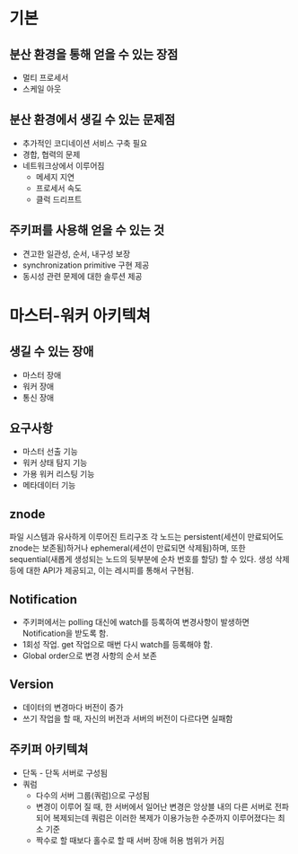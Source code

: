 # 기본

## 분산 환경을 통해 얻을 수 있는 장점
* 멀티 프로세서
* 스케일 아웃

## 분산 환경에서 생길 수 있는 문제점
* 추가적인 코디네이션 서비스 구축 필요
* 경합, 협력의 문제
* 네트워크상에서 이루어짐
	* 메세지 지연
	* 프로세서 속도
	* 클럭 드리프트

## 주키퍼를 사용해 얻을 수 있는 것
* 견고한 일관성, 순서, 내구성 보장
* synchronization primitive 구현 제공
* 동시성 관련 문제에 대한 솔루션 제공

# 마스터-워커 아키텍쳐

## 생길 수 있는 장애
* 마스터 장애
* 워커 장애
* 통신 장애

## 요구사항
* 마스터 선출 기능
* 워커 상태 탐지 기능
* 가용 워커 리스팅 기능
* 메타데이터 기능

## znode
파일 시스템과 유사하게 이루어진 트리구조
각 노드는 persistent(세션이 만료되어도 znode는 보존됨)하거나 ephemeral(세션이 만료되면 삭제됨)하며, 또한 sequential(새롭게 생성되는 노드의 뒷부분에 순차 번호를 할당) 할 수 있다.
생성 삭제 등에 대한 API가 제공되고, 이는 레시피를 통해서 구현됨.

## Notification
* 주키퍼에서는 polling 대신에 watch를 등록하여 변경사항이 발생하면 Notification을 받도록 함.
* 1회성 작업. get 작업으로 매번 다시 watch를 등록해야 함.
* Global order으로 변경 사항의 순서 보존

## Version
* 데이터의 변경마다 버전이 증가
* 쓰기 작업을 할 때, 자신의 버전과 서버의 버전이 다르다면 실패함

## 주키퍼 아키텍쳐
* 단독 - 단독 서버로 구성됨
* 쿼럼
	* 다수의 서버 그룹(쿼럼)으로 구성됨
	* 변경이 이루어 질 때, 한 서버에서 일어난 변경은 앙상블 내의 다른 서버로 전파되어 복제되는데 쿼럼은 이러한 복제가 이용가능한 수준까지 이루어졌다는 최소 기준
	* 짝수로 할 때보다 홀수로 할 때 서버 장애 허용 범위가 커짐